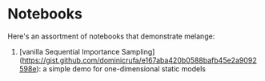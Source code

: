 # Notebooks
Here's an assortment of notebooks that demonstrate melange:
1. [vanilla Sequential Importance Sampling] (https://gist.github.com/dominicrufa/e167aba420b0588bafb45e2a9092598e): a simple demo for one-dimensional static models
